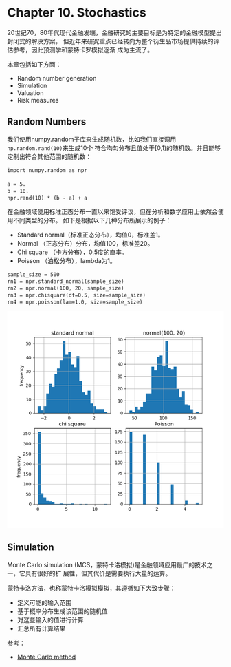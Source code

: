 # Chapter 10. Stochastics

20世纪70，80年代现代金融发端，金融研究的主要目标是为特定的金融模型提出封闭式的解决方案，
但近年来研究重点已经转向为整个衍生品市场提供持续的评估参考，因此预测学和蒙特卡罗模拟逐渐
成为主流了。

本章包括如下方面：

- Random number generation
- Simulation
- Valuation
- Risk measures

## Random Numbers

我们使用numpy.random子库来生成随机数，比如我们直接调用`np.random.rand(10)`来生成10个
符合均匀分布且值处于[0,1)的随机数。并且能够定制出符合其他范围的随机数：

```
import numpy.random as npr

a = 5.
b = 10.
npr.rand(10) * (b - a) + a
```

在金融领域使用标准正态分布一直以来饱受评议，但在分析和数学应用上依然会使用不同类型的分布。
如下是根据以下几种分布所展示的例子：

- Standard normal（标准正态分布），均值0，标准差1。
- Normal （正态分布）分布，均值100，标准差20。
- Chi square （卡方分布），0.5度的直率。
- Poisson （泊松分布），lambda为1。

```
sample_size = 500
rn1 = npr.standard_normal(sample_size)
rn2 = npr.normal(100, 20, sample_size)
rn3 = npr.chisquare(df=0.5, size=sample_size)
rn4 = npr.poisson(lam=1.0, size=sample_size)
```

![](random_numbers_ex_rand_different_distribution.png)

## Simulation

Monte Carlo simulation (MCS，蒙特卡洛模拟)是金融领域应用最广的技术之一，它具有很好的扩
展性，但其代价是需要执行大量的运算。

蒙特卡洛方法，也称蒙特卡洛模拟模拟，其遵循如下大致步骤：

- 定义可能的输入范围
- 基于概率分布生成该范围的随机值
- 对这些输入的值进行计算
- 汇总所有计算结果

参考：

- [Monte Carlo method](https://en.wikipedia.org/wiki/Monte_Carlo_method)
